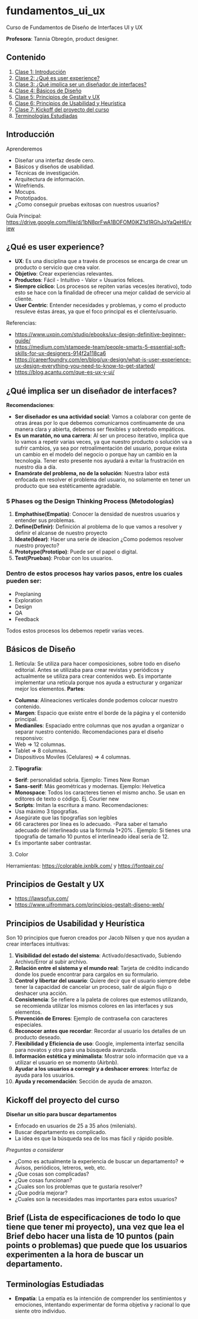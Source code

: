# fundamentos_ui_ux
Curso de Fundamentos de Diseño de Interfaces UI y UX

**Profesora**: Tannia Obregón, product designer.

## Contenido

1. [Clase 1: Introducción](#Introducción)
2. [Clase 2: ¿Qué es user experience?](#¿Qué-es-user-experience?)
3. [Clase 3: ¿Qué implica ser un diseñador de interfaces?](#Clase-3:-¿Qué-implica-ser-un-diseñador-de-interfaces?)
4. [Clase 4: Básicos de Diseño](#Básicos-de-Diseño)
5. [Clase 5: Principios de Gestalt y UX](#Principios-de-Gestalt-y-UX)
6. [Clase 6: Principios de Usabilidad y Heurística](#Principios-de-Usabilidad-y-Heurística)
7. [Clase 7: Kickoff del proyecto del curso](#Kickoff-del-proyecto-del-curso)
8. [Terminologías Estudiadas](#Terminologías-Estudiadas)

## Introducción
Aprenderemos
- Diseñar una interfaz desde cero.
- Básicos y diseños de usabilidad.
- Técnicas de investigación.
- Arquitectura de información.
- Wirefriends.
- Mocups.
- Prototipados.
- ¿Como conseguir pruebas exitosas con nuestros usuarios?

Guía Principal: https://drive.google.com/file/d/1bN8prFwA1BOFOM0iKZ1d1RGhJqYaQeH6/view

## ¿Qué es user experience?

- **UX**: Es una disciplina que a través de procesos se encarga de crear un producto o servicio que crea valor.
- **Objetivo**: Crear experiencias relevantes.
- **Productos**: Fácil - Intuitivo - Valor = Usuarios felices.
- **Siempre cíclico**: Los procesos se repiten varias veces(es iterativo), todo esto se hace con la finalidad de ofrecer una mejor calidad de servicio al cliente.
- **User Centric**: Entender necesidades y problemas, y como el producto resuleve éstas áreas, ya que el foco principal es el cliente/usuario.

Referencias:
- https://www.uxpin.com/studio/ebooks/ux-design-definitive-beginner-guide/
- https://medium.com/stampede-team/people-smarts-5-essential-soft-skills-for-ux-designers-914f2a118ca6
- https://careerfoundry.com/en/blog/ux-design/what-is-user-experience-ux-design-everything-you-need-to-know-to-get-started/
- https://blog.acantu.com/que-es-ux-y-ui/

## ¿Qué implica ser un diseñador de interfaces?

**Recomendaciones**:

- **Ser diseñador es una actividad social**: Vamos a colaborar con gente de otras áreas por lo que debemos comunicarnos continuamente de una manera clara y abierta, debemos ser flexibles y sobretodo empáticos.
- **Es un maratón, no una carrera**: Al ser un proceso iterativo, implica que lo vamos a repetir varias veces, ya que nuestro producto o solución va a sufrir cambios, ya sea por retroalimentación del usuario, porque exista un cambio en el modelo del negocio o porque hay un cambio en la tecnología. Tener esto presente nos ayudará a evitar la frustración en nuestro día a día.
- **Enamórate del problema, no de la solución**: Nuestra labor está enfocada en resolver el problema del usuario, no solamente en tener un producto que sea estéticamente agradable.

### 5 Phases og the Design Thinking Process (Metodologías)

1. **Emphathise(Empatía)**: Conocer la densidad de nuestros usuarios y entender sus problemas. 
2. **Define(Definir)**: Definición al problema de lo que vamos a resolver y definir el alcanse de nuestro proyecto
3. **Ideate(Idear)**: Hacer una serie de ideacion ¿Como podemos resolver nuestro proyecto?
4. **Prototype(Prototipo)**: Puede ser el papel o digital.
5. **Test(Pruebas)**: Probar con los usuarios.

### Dentro de estos procesos hay varios pasos, entre los cuales pueden ser:

- Preplaning
- Exploration
- Design
- QA
- Feedback

Todos estos procesos los debemos repetir varias veces.

## Básicos de Diseño

1. Retícula: Se utiliza para hacer composiciones, sobre todo en diseño editorial. Antes se utilizaba para crear revistas y periódicos y actualmente se utiliza para crear contenidos web. Es importante implementar una retícula porque nos ayuda a estructurar y organizar mejor los elementos.
**Partes**:
- **Columna**: Alineaciones verticales donde podemos colocar nuestro contenido.
- **Margen**: Espacio que existe entre el borde de la página y el contenido principal.
- **Medianiles**: Espaciado entre columnas que nos ayudan a organizar o separar nuestro contenido.
Recomendaciones para el diseño responsivo:
- Web => 12 columnas.
- Tablet => 8 columnas.
- Dispositivos Moviles (Celulares) => 4 columnas.
2. **Tipografía**:
- **Serif**: personalidad sobria. Ejemplo: Times New Roman
- **Sans-serif**: Más geométricas y modernas. Ejemplo: Helvetica
- **Monospace**: Todos los caracteres tienen el mismo ancho. Se usan en editores de texto o código. Ej. Courier new
- **Scripts**: Imitan la escritura a mano.
Recomendaciones:
- Usa máximo 3 tipografías.
- Asegúrate que las tipografías son legibles
- 66 caracteres por línea es lo adecuado.
-Para saber el tamaño adecuado del interlineado usa la fórmula 1+20% . Ejemplo: Si tienes una tipografía de tamaño 10 puntos el interlineado ideal sería de 12.
- Es importante saber contrastar.
3. Color

Herramientas: https://colorable.jxnblk.com/ y https://fontpair.co/

## Principios de Gestalt y UX

- https://lawsofux.com/
- https://www.uifrommars.com/principios-gestalt-diseno-web/

## Principios de Usabilidad y Heurística

Son 10 principios que fueron creados por Jacob Nilsen y que nos ayudan a crear interfaces intuitivas:
1. **Visibilidad del estado del sistema**: Activado/desactivado, Subiendo Archivo/Error al subir archivo.
2. **Relación entre el sistema y el mundo real**: Tarjeta de crédito indicando donde los puede encontrar para cargalos en su formulario.
3. **Control y libertar del usuario**: Quiere decir que el usuario siempre debe tener la capacidad de cancelar un proceso, salir de algún flujo o deshacer una acción.
4. **Consistencia**: Se refiere a la paleta de colores que estemos utilizando, se recomienda utilizar los mismos colores en las interfaces y sus elementos.
5. **Prevención de Errores**: Ejemplo de contraseña con caracteres especiales.
6. **Reconocer antes que recordar**: Recordar al usuario los detalles de un producto deseado.
7. **Flexibilidad y Eficiencia de uso**: Google, implementa interfaz sencilla para novatos y otra para una búsqueda avanzada.
8. **Información estética y minimalista**: Mostrar solo información que va a utilizar el usuario en se momento (Airbnb).
9. **Ayudar a los usuarios a corregir y a deshacer errores**: Interfaz de ayuda para los usuarios.
10. **Ayuda y recomendación**: Sección de ayuda de amazon.

## Kickoff del proyecto del curso

**Diseñar un sitio para buscar departamentos**
- Enfocado en usuarios de 25 a 35 años (milenials).
- Buscar departamento es complicado.
- La idea es que la búsqueda sea de los mas fácil y rápido posible.

*Preguntas a considerar*
- ¿Como es actualmente la experiencia de buscar un departamento? => Avisos, periódicos, letreros, web, etc.
- ¿Que cosas son complicadas?
- ¿Que cosas funcionan?
- ¿Cuales son los problemas que te gustaría resolver?
- ¿Que podría mejorar?
- ¿Cuales son la necesidades mas importantes para estos usuarios?

Brief (Lista de especificaciones de todo lo que tiene que tener mi proyecto), una vez que lea el Brief debo hacer una lista de 10 puntos (pain points o problemas) que puede que los usuarios experimenten a la hora de buscar un departamento.
- 

## Terminologías Estudiadas

- **Empatía**: La empatía es la intención de comprender los sentimientos y emociones, intentando experimentar de forma objetiva y racional lo que siente otro individuo.